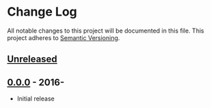 # Change Log
All notable changes to this project will be documented in this file.
This project adheres to [Semantic Versioning](http://semver.org/).

## [Unreleased]

## [0.0.0] - 2016-
- Initial release

[Unreleased]: https://github.com/broeser//compare/0.0.0...HEAD
[0.0.0]: https://github.com/broeser//releases/tag/0.0.0